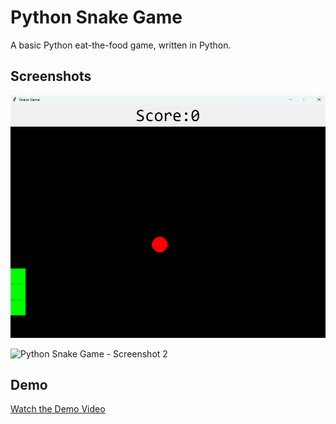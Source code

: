 # Python Snake Game

A basic Python eat-the-food game, written in Python.

## Screenshots

![Python Snake Game - Screenshot 1](https://github.com/teddexter0/Python-Snake-Game/blob/main/python-snake-game.png)

![Python Snake Game - Screenshot 2](https://github.com/teddexter0/Python-Snake-Game/blob/main/Python-Snake-Game(2).png)

## Demo

[Watch the Demo Video](https://github.com/teddexter0/Python-Snake-Game/blob/main/python%20snake%20game%20-%20Made%20with%20Clipchamp%20(1).mp4)
